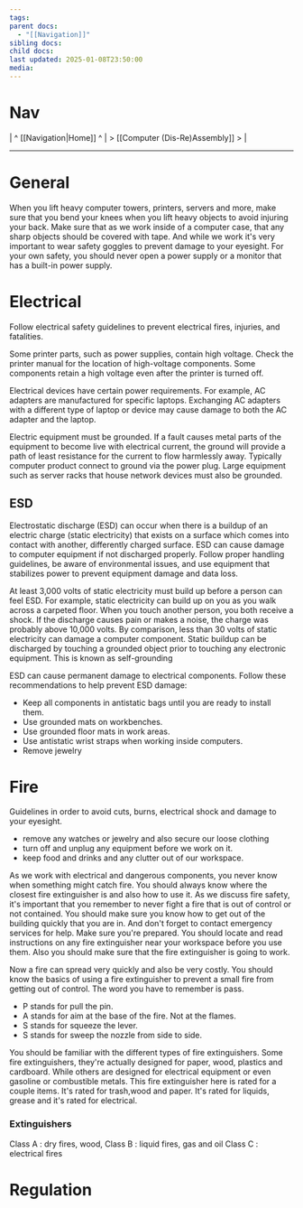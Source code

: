 ```yaml
---
tags: 
parent docs:
  - "[[Navigation]]"
sibling docs: 
child docs: 
last updated: 2025-01-08T23:50:00
media:
---
```

# Nav
| ^ [[Navigation|Home]] ^ | > [[Computer (Dis-Re)Assembly]] > |

---
# General
When you lift heavy computer towers, printers, servers and more, make sure that you bend your knees when you lift heavy objects to avoid injuring your back. Make sure that as we work inside of a computer case, that any sharp objects should be covered with tape. And while we work it's very important to wear safety goggles to prevent damage to your eyesight.
For your own safety, you should never open a power supply or a monitor that has a built-in power supply. 
 
# Electrical
Follow electrical safety guidelines to prevent electrical fires, injuries, and fatalities.

Some printer parts, such as power supplies, contain high voltage. Check the printer manual for the location of high-voltage components. Some components retain a high voltage even after the printer is turned off.

Electrical devices have certain power requirements. For example, AC adapters are manufactured for specific laptops. Exchanging AC adapters with a different type of laptop or device may cause damage to both the AC adapter and the laptop.

Electric equipment must be grounded. If a fault causes metal parts of the equipment to become live with electrical current, the ground will provide a path of least resistance for the current to flow harmlessly away. Typically computer product connect to ground via the power plug. Large equipment such as server racks that house network devices must also be grounded.

## ESD
Electrostatic discharge (ESD) can occur when there is a buildup of an electric charge (static electricity) that exists on a surface which comes into contact with another, differently charged surface. ESD can cause damage to computer equipment if not discharged properly. Follow proper handling guidelines, be aware of environmental issues, and use equipment that stabilizes power to prevent equipment damage and data loss.

At least 3,000 volts of static electricity must build up before a person can feel ESD. For example, static electricity can build up on you as you walk across a carpeted floor. When you touch another person, you both receive a shock. If the discharge causes pain or makes a noise, the charge was probably above 10,000 volts. By comparison, less than 30 volts of static electricity can damage a computer component. Static buildup can be discharged by touching a grounded object prior to touching any electronic equipment. This is known as self-grounding

ESD can cause permanent damage to electrical components. Follow these recommendations to help prevent ESD damage:
- Keep all components in antistatic bags until you are ready to install them.
- Use grounded mats on workbenches.
- Use grounded floor mats in work areas.
- Use antistatic wrist straps when working inside computers.
- Remove jewelry

# Fire
Guidelines in order to avoid cuts, burns, electrical shock and damage to your eyesight.
- remove any watches or jewelry and also secure our loose clothing
- turn off and unplug any equipment before we work on it. 
- keep food and drinks and any clutter out of our workspace.

As we work with electrical and dangerous components, you never know when something might catch fire. You should always know where the closest fire extinguisher is and also how to use it.
As we discuss fire safety, it's important that you remember to never fight a fire that is out of control or not contained. You should make sure you know how to get out of the building quickly that you are in. And don't forget to contact emergency services for help. Make sure you're prepared. You should locate and read instructions on any fire extinguisher near your workspace before you use them. Also you should make sure that the fire extinguisher is going to work.

Now a fire can spread very quickly and also be very costly. You should know the basics of using a fire extinguisher to prevent a small fire
from getting out of control.
The word you have to remember is pass. 
- P stands for pull the pin. 
- A stands for aim at the base of the fire. Not at the flames. 
- S stands for squeeze the lever. 
- S stands for sweep the nozzle from side to side.

You should be familiar with the different types of fire extinguishers. Some fire extinguishers, they're actually designed for paper, wood, plastics and cardboard. While others are designed for electrical equipment or even gasoline or combustible metals. This fire extinguisher here is rated for a couple items. It's rated for trash,wood and paper. It's rated for liquids, grease and it's rated for electrical.

### Extinguishers
Class A : dry fires, wood, 
Class B : liquid fires, gas and oil
Class C : electrical fires

# Regulation